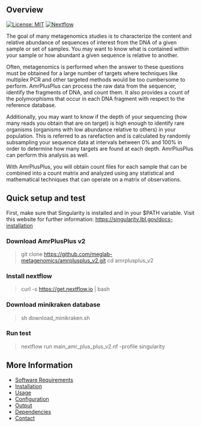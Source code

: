 Overview
--------

[![License: MIT](https://img.shields.io/badge/License-MIT-yellow.svg)](https://opensource.org/licenses/MIT)
[![Nextflow](https://img.shields.io/badge/Nextflow-%E2%89%A50.25.1-brightgreen.svg)](https://www.nextflow.io/)

The goal of many metagenomics studies is to characterize the content and relative abundance of sequences of interest from the DNA of a given sample or set of samples. You may want to know what is contained within your sample or how abundant a given sequence is relative to another.

Often, metagenomics is performed when the answer to these questions must be obtained for a large number of targets where techniques like multiplex PCR and other targeted methods would be too cumbersome to perform. AmrPlusPlus can process the raw data from the sequencer, identify the fragments of DNA, and count them. It also provides a count of the polymorphisms that occur in each DNA fragment with respect to the reference database.

Additionally, you may want to know if the depth of your sequencing (how many reads you obtain that are on target) is high enough to identify rare organisms (organisms with low abundance relative to others) in your population. This is referred to as rarefaction and is calculated by randomly subsampling your sequence data at intervals between 0% and 100% in order to determine how many targets are found at each depth. AmrPlusPlus can perform this analysis as well.

With AmrPlusPlus, you will obtain count files for each sample that can be combined into a count matrix and analyzed using any statistical and mathematical techniques that can operate on a matrix of observations.


## Quick setup and test
First, make sure that Singularity is installed and in your $PATH variable. 
Visit this website for further information:
https://singularity.lbl.gov/docs-installation

### Download AmrPlusPlus v2
> git clone https://github.com/meglab-metagenomics/amrplusplus_v2.git
> cd amrplusplus_v2

### Install nextflow
> curl -s https://get.nextflow.io | bash

### Download minikraken database
> sh download_minikraken.sh

### Run test
> nextflow run main_amr_plus_plus_v2.nf -profile singularity


More Information
----------------

- [Software Requirements](https://github.com/EnriqueDoster/bioinformatic-nextflow-pipelines/blob/master/docs/requirements.md)
- [Installation](https://github.com/EnriqueDoster/bioinformatic-nextflow-pipelines/blob/master/docs/installation.md)
- [Usage](https://github.com/EnriqueDoster/bioinformatic-nextflow-pipelines/blob/master/docs/usage.md)
- [Configuration](https://github.com/EnriqueDoster/bioinformatic-nextflow-pipelines/blob/master/docs/configuration.md)
- [Output](https://github.com/EnriqueDoster/bioinformatic-nextflow-pipelines/blob/master/docs/output.md)
- [Dependencies](https://github.com/EnriqueDoster/bioinformatic-nextflow-pipelines/blob/master/docs/dependencies.md)
- [Contact](https://github.com/EnriqueDoster/bioinformatic-nextflow-pipelines/blob/master/docs/contact.md)
